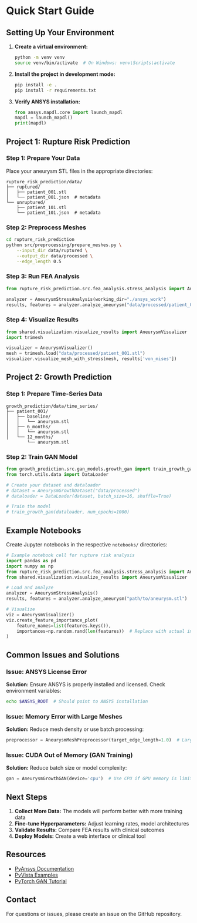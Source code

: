 # Quick Start Guide

## Setting Up Your Environment

1. **Create a virtual environment:**
   ```bash
   python -m venv venv
   source venv/bin/activate  # On Windows: venv\Scripts\activate
   ```

2. **Install the project in development mode:**
   ```bash
   pip install -e .
   pip install -r requirements.txt
   ```

3. **Verify ANSYS installation:**
   ```python
   from ansys.mapdl.core import launch_mapdl
   mapdl = launch_mapdl()
   print(mapdl)
   ```

## Project 1: Rupture Risk Prediction

### Step 1: Prepare Your Data
Place your aneurysm STL files in the appropriate directories:
```
rupture_risk_prediction/data/
├── ruptured/
│   ├── patient_001.stl
│   └── patient_001.json  # metadata
└── unruptured/
    ├── patient_101.stl
    └── patient_101.json  # metadata
```

### Step 2: Preprocess Meshes
```bash
cd rupture_risk_prediction
python src/preprocessing/prepare_meshes.py \
    --input_dir data/ruptured \
    --output_dir data/processed \
    --edge_length 0.5
```

### Step 3: Run FEA Analysis
```python
from rupture_risk_prediction.src.fea_analysis.stress_analysis import AneurysmStressAnalysis

analyzer = AneurysmStressAnalysis(working_dir="./ansys_work")
results, features = analyzer.analyze_aneurysm("data/processed/patient_001.stl")
```

### Step 4: Visualize Results
```python
from shared.visualization.visualize_results import AneurysmVisualizer
import trimesh

visualizer = AneurysmVisualizer()
mesh = trimesh.load("data/processed/patient_001.stl")
visualizer.visualize_mesh_with_stress(mesh, results['von_mises'])
```

## Project 2: Growth Prediction

### Step 1: Prepare Time-Series Data
```
growth_prediction/data/time_series/
├── patient_001/
│   ├── baseline/
│   │   └── aneurysm.stl
│   ├── 6_months/
│   │   └── aneurysm.stl
│   └── 12_months/
        └── aneurysm.stl
```

### Step 2: Train GAN Model
```python
from growth_prediction.src.gan_models.growth_gan import train_growth_gan
from torch.utils.data import DataLoader

# Create your dataset and dataloader
# dataset = AneurysmGrowthDataset("data/processed")
# dataloader = DataLoader(dataset, batch_size=16, shuffle=True)

# Train the model
# train_growth_gan(dataloader, num_epochs=1000)
```

## Example Notebooks

Create Jupyter notebooks in the respective `notebooks/` directories:

```python
# Example notebook cell for rupture risk analysis
import pandas as pd
import numpy as np
from rupture_risk_prediction.src.fea_analysis.stress_analysis import AneurysmStressAnalysis
from shared.visualization.visualize_results import AneurysmVisualizer

# Load and analyze
analyzer = AneurysmStressAnalysis()
results, features = analyzer.analyze_aneurysm("path/to/aneurysm.stl")

# Visualize
viz = AneurysmVisualizer()
viz.create_feature_importance_plot(
    feature_names=list(features.keys()),
    importances=np.random.rand(len(features))  # Replace with actual importances
)
```

## Common Issues and Solutions

### Issue: ANSYS License Error
**Solution:** Ensure ANSYS is properly installed and licensed. Check environment variables:
```bash
echo $ANSYS_ROOT  # Should point to ANSYS installation
```

### Issue: Memory Error with Large Meshes
**Solution:** Reduce mesh density or use batch processing:
```python
preprocessor = AneurysmMeshPreprocessor(target_edge_length=1.0)  # Larger edge length
```

### Issue: CUDA Out of Memory (GAN Training)
**Solution:** Reduce batch size or model complexity:
```python
gan = AneurysmGrowthGAN(device='cpu')  # Use CPU if GPU memory is limited
```

## Next Steps

1. **Collect More Data:** The models will perform better with more training data
2. **Fine-tune Hyperparameters:** Adjust learning rates, model architectures
3. **Validate Results:** Compare FEA results with clinical outcomes
4. **Deploy Models:** Create a web interface or clinical tool

## Resources

- [PyAnsys Documentation](https://docs.pyansys.com/)
- [PyVista Examples](https://docs.pyvista.org/examples/index.html)
- [PyTorch GAN Tutorial](https://pytorch.org/tutorials/beginner/dcgan_faces_tutorial.html)

## Contact

For questions or issues, please create an issue on the GitHub repository. 